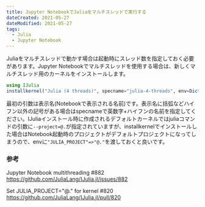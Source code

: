 ```yaml
---
title: Jupyter NotebookでJuliaをマルチスレッドで実行する
dateCreated: 2021-05-27
dateModified: 2021-05-27
tags:
  - Julia
  - Jupyter Notebook
---
```


Juliaをマルチスレッドで動かす場合は起動時にスレッド数を指定しておく必要があります。Jupyter Notebookでマルチスレッドを使用する場合は、新しくマルチスレッド用のカーネルをインストールします。


```julia
using IJulia
installkernel("Julia (4 threads)", specname="julia-4-threads", env=Dict("JULIA_PROJECT"=>"@.", "JULIA_NUM_THREADS"=>"4"))
```

最初の引数は表示名(Notebookで表示される名前)です。表示名に括弧などハイフン以外の記号がある場合はspecnameで英数字+ハイフンの名前を指定してください。IJuliaインストール時に作成されるデフォルトカーネルではjuliaコマンドの引数に`--project=@.`が指定されていますが、installkernelでインストールした場合はNotebook起動時のプロジェクトがデフォルトプロジェクトになってしまうので、envに`"JULIA_PROJECT"=>"@."`を渡しておくと良いです。


### 参考

Jupyter Notebook multithreading #882
https://github.com/JuliaLang/IJulia.jl/issues/882

Set JULIA_PROJECT="@." for kernel #820
https://github.com/JuliaLang/IJulia.jl/pull/820